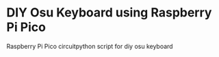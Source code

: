 # DIY Osu Keyboard using Raspberry Pi Pico

Raspberry Pi Pico circuitpython script for diy osu keyboard

